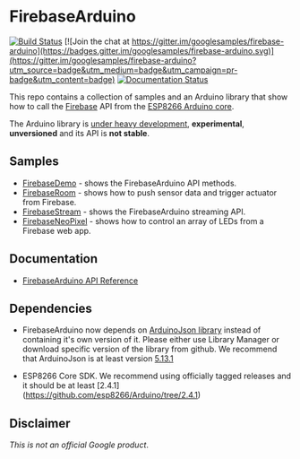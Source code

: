 # FirebaseArduino

[![Build Status](https://travis-ci.org/firebase/firebase-arduino.svg?branch=master)](https://travis-ci.org/firebase/firebase-arduino)
[![Join the chat at https://gitter.im/googlesamples/firebase-arduino](https://badges.gitter.im/googlesamples/firebase-arduino.svg)](https://gitter.im/googlesamples/firebase-arduino?utm_source=badge&utm_medium=badge&utm_campaign=pr-badge&utm_content=badge)
[![Documentation Status](https://readthedocs.org/projects/firebase-arduino/badge/?version=latest)](http://firebase-arduino.readthedocs.io/en/latest/?badge=latest)

This repo contains a collection of samples and an Arduino library that show how to call the [Firebase](https://www.firebase.com/) API from the [ESP8266 Arduino core](https://github.com/esp8266/Arduino).

The Arduino library is [under heavy development](https://github.com/googlesamples/firebase-arduino/issues), **experimental**, **unversioned** and its API is **not stable**.

## Samples

- [FirebaseDemo](https://github.com/googlesamples/firebase-arduino/tree/master/examples/FirebaseDemo_ESP8266) - shows the FirebaseArduino API methods.
- [FirebaseRoom](https://github.com/googlesamples/firebase-arduino/tree/master/examples/FirebaseRoom_ESP8266) - shows how to push sensor data and trigger actuator from Firebase.
- [FirebaseStream](https://github.com/googlesamples/firebase-arduino/tree/master/examples/FirebaseStream_ESP8266) - shows the FirebaseArduino streaming API.
- [FirebaseNeoPixel](https://github.com/googlesamples/firebase-arduino/tree/master/examples/FirebaseNeoPixel_ESP8266) - shows how to control an array of LEDs from a Firebase web app. 

## Documentation

- [FirebaseArduino API Reference](http://firebase-arduino.readthedocs.io/)

## Dependencies
- FirebaseArduino now depends on [ArduinoJson library](https://github.com/bblanchon/ArduinoJson) instead of containing it's own version of it. Please either use Library Manager or download specific version of the library from github. We recommend that ArduinoJson is at least version [5.13.1](https://github.com/bblanchon/ArduinoJson/tree/v5.13.1)

- ESP8266 Core SDK. We recommend using officially tagged releases and it should be at least [2.4.1]
(https://github.com/esp8266/Arduino/tree/2.4.1)

## Disclaimer

*This is not an official Google product*.

